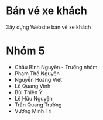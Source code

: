 # Bán vé xe khách
Xây dựng Website bán vé xe khách

<h1>Nhóm 5</h1>
<ul>
  <li>Châu Bình Nguyên - Trưởng nhóm</li>
  <li>Phạm Thế Nguyên</li>
  <li>Nguyễn Hoàng Việt</li>
  <li>Lê Quang Vinh</li>
  <li>Bùi Thiên Ý</li>
  <li>Lê Hữu Nguyện</li>
  <li>Trần Quang Trường</li>
  <li>Vương Minh Trí</li>
</ul>

